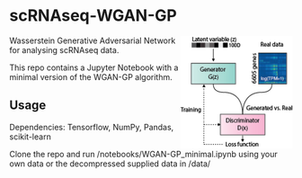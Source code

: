 # scRNAseq-WGAN-GP

<img align="right" width="200" height="200" src="/images/github.png?raw=true">

Wasserstein Generative Adversarial Network for analysing scRNAseq data.

This repo contains a Jupyter Notebook with a minimal version of the WGAN-GP algorithm.

## Usage

Dependencies: Tensorflow, NumPy, Pandas, scikit-learn

Clone the repo and run /notebooks/WGAN-GP_minimal.ipynb using your own data or the decompressed supplied data in /data/
